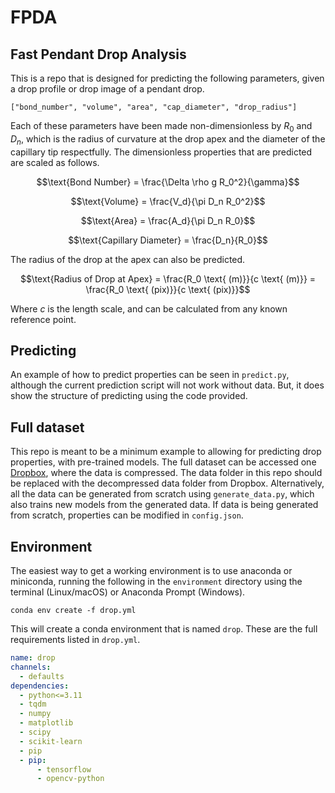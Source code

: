 # FPDA

## Fast Pendant Drop Analysis

This is a repo that is designed for predicting the following parameters,
given a drop profile or drop image of a pendant drop. 

`["bond_number", "volume", "area", "cap_diameter", "drop_radius"]`

Each of these parameters have been made non-dimensionless by $R_0$ and $D_n$,
which is the radius of curvature at the drop apex and the diameter of the capillary tip
respectfully. The dimensionless properties that are predicted are scaled as follows.

$$\text{Bond Number} = \frac{\Delta \rho g R_0^2}{\gamma}$$

$$\text{Volume} = \frac{V_d}{\pi D_n R_0^2}$$

$$\text{Area} = \frac{A_d}{\pi D_n R_0}$$

$$\text{Capillary Diameter} = \frac{D_n}{R_0}$$

The radius of the drop at the apex can also be predicted.

$$\text{Radius of Drop at Apex} = \frac{R_0 \text{ (m)}}{c \text{ (m)}} = \frac{R_0 \text{ (pix)}}{c \text{ (pix)}}$$

Where $c$ is the length scale, and can be calculated from any known reference point.

## Predicting

An example of how to predict properties can be seen in `predict.py`,
although the current prediction script will not work without data.
But, it does show the structure of predicting using the code provided.

## Full dataset

This repo is meant to be a minimum example to allowing for predicting drop properties,
with pre-trained models. The full dataset can be accessed one 
[Dropbox](https://www.dropbox.com/scl/fo/et7ujrw9nbjwn87ts4qao/h?rlkey=dynzo8riobe2k9hf8q9df76cl&dl=0), 
where the data is compressed. 
The data folder in this repo should be replaced with the decompressed data folder from Dropbox.
Alternatively, all the data can be generated from scratch using `generate_data.py`,
which also trains new models from the generated data. 
If data is being generated from scratch, 
properties can be modified in `config.json`.

## Environment

The easiest way to get a working environment is to use anaconda or miniconda,
running the following in the `environment` directory using the terminal (Linux/macOS) 
or Anaconda Prompt (Windows).

`conda env create -f drop.yml`

This will create a conda environment that is named `drop`. 
These are the full requirements listed in `drop.yml`.

```yml
name: drop
channels:
  - defaults
dependencies:
  - python<=3.11
  - tqdm
  - numpy
  - matplotlib
  - scipy
  - scikit-learn
  - pip
  - pip:
      - tensorflow
      - opencv-python
```
